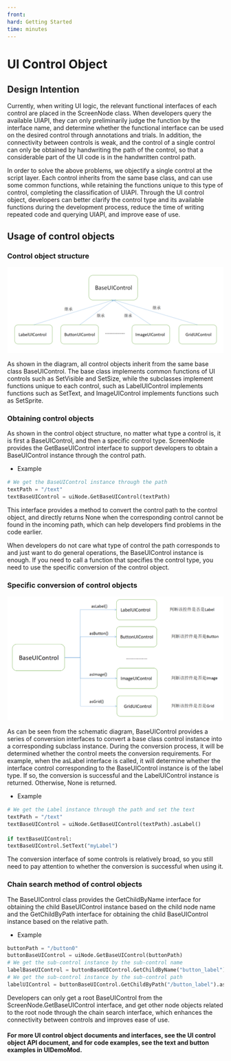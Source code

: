 ```yaml
--- 
front: 
hard: Getting Started 
time: minutes 
--- 
```


# UI Control Object 

## Design Intention 

Currently, when writing UI logic, the relevant functional interfaces of each control are placed in the ScreenNode class. When developers query the available UIAPI, they can only preliminarily judge the function by the interface name, and determine whether the functional interface can be used on the desired control through annotations and trials. In addition, the connectivity between controls is weak, and the control of a single control can only be obtained by handwriting the path of the control, so that a considerable part of the UI code is in the handwritten control path. 

In order to solve the above problems, we objectify a single control at the script layer. Each control inherits from the same base class, and can use some common functions, while retaining the functions unique to this type of control, completing the classification of UIAPI. Through the UI control object, developers can better clarify the control type and its available functions during the development process, reduce the time of writing repeated code and querying UIAPI, and improve ease of use. 

## Usage of control objects 

### Control object structure 

![Control object structure](./picture/UIOOC/1.png) 

As shown in the diagram, all control objects inherit from the same base class BaseUIControl. The base class implements common functions of UI controls such as SetVisible and SetSize, while the subclasses implement functions unique to each control, such as LabelUIControl implements functions such as SetText, and ImageUIControl implements functions such as SetSprite. 

### Obtaining control objects 

As shown in the control object structure, no matter what type a control is, it is first a BaseUIControl, and then a specific control type. ScreenNode provides the GetBaseUIControl interface to support developers to obtain a BaseUIControl instance through the control path. 

- Example 

```python 
# We get the BaseUIControl instance through the path 
textPath = "/text" 
textBaseUIControl = uiNode.GetBaseUIControl(textPath) 
``` 

This interface provides a method to convert the control path to the control object, and directly returns None when the corresponding control cannot be found in the incoming path, which can help developers find problems in the code earlier. 

When developers do not care what type of control the path corresponds to and just want to do general operations, the BaseUIControl instance is enough. If you need to call a function that specifies the control type, you need to use the specific conversion of the control object. 

### Specific conversion of control objects 

![Control object structure](./picture/UIOOC/2.png) 

As can be seen from the schematic diagram, BaseUIControl provides a series of conversion interfaces to convert a base class control instance into a corresponding subclass instance. During the conversion process, it will be determined whether the control meets the conversion requirements. For example, when the asLabel interface is called, it will determine whether the interface control corresponding to the BaseUIControl instance is of the label type. If so, the conversion is successful and the LabelUIControl instance is returned. Otherwise, None is returned. 

- Example 

```python 
# We get the Label instance through the path and set the text 
textPath = "/text" 
textBaseUIControl = uiNode.GetBaseUIControl(textPath).asLabel()

if textBaseUIControl: 
textBaseUIControl.SetText("myLabel") 
``` 

The conversion interface of some controls is relatively broad, so you still need to pay attention to whether the conversion is successful when using it. 

### Chain search method of control objects 

The BaseUIControl class provides the GetChildByName interface for obtaining the child BaseUIControl instance based on the child node name and the GetChildByPath interface for obtaining the child BaseUIControl instance based on the relative path. 

- Example 

```python 
buttonPath = "/button0" 
buttonBaseUIControl = uiNode.GetBaseUIControl(buttonPath) 
# We get the sub-control instance by the sub-control name 
labelBaseUIControl = buttonBaseUIControl.GetChildByName("button_label") 
# We get the sub-control instance by the sub-control path 
labelUIControl = buttonBaseUIControl.GetChildByPath("/button_label").asLabel() 
``` 

Developers can only get a root BaseUIControl from the ScreenNode.GetBaseUIControl interface, and get other node objects related to the root node through the chain search interface, which enhances the connectivity between controls and improves ease of use. 

#### For more UI control object documents and interfaces, see the UI control object API document, and for code examples, see the text and button examples in UIDemoMod.